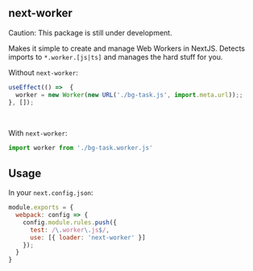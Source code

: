 ## next-worker

Caution: This package is still under development.

Makes it simple to create and manage Web Workers in NextJS. Detects imports to `*.worker.[js|ts]` and manages the hard stuff for you.

Without `next-worker`:
```js
useEffect(() =>  {
  worker = new Worker(new URL('./bg-task.js', import.meta.url));;
}, []);
```
<br>

With `next-worker`:
```js
import worker from './bg-task.worker.js'
```

## Usage

In your `next.config.json`:

```javascript
module.exports = {
  webpack: config => {
    config.module.rules.push({
      test: /\.worker\.js$/,
      use: [{ loader: 'next-worker' }]
    });
  }
}
```